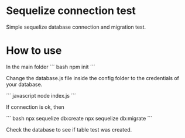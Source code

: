 # Sequelize connection test

Simple sequelize database connection and migration test.

# How to use

In the main folder
´´´ bash
    npm init
´´´

Change the database.js file inside the config folder to the credentials of your database. 

´´´ javascript
    node index.js
´´´

If connection is ok, then

´´´ bash
    npx sequelize db:create
    npx sequelize db:migrate
´´´

Check the database to see if table test was created.